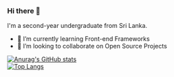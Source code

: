### Hi there 👋

I'm a second-year undergraduate from Sri Lanka.

- 🌱 I’m currently learning Front-end Frameworks
- 👯 I’m looking to collaborate on Open Source Projects

<!--
- 🤔 I’m looking for help with ...
- 💬 Ask me about ...
- 📫 How to reach me: ...
- ⚡ Fun fact: ...
-->
[![Anurag's GitHub stats](https://github-readme-stats.vercel.app/api?username=madhawa97&show_icons=true&theme=nord)](https://github.com/anuraghazra/github-readme-stats)  
[![Top Langs](https://github-readme-stats.vercel.app/api/top-langs/?username=madhawa97&layout=compact&theme=nord&hide=jupyter%20notebook,hack)](https://github.com/anuraghazra/github-readme-stats)
